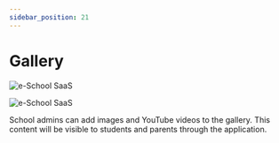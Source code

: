 ```yaml
---
sidebar_position: 21
---
```


# Gallery

![e-School SaaS](../static/images/schooladmin/create-gallery.png)

![e-School SaaS](../static/images/schooladmin/list-gallery.png)

School admins can add images and YouTube videos to the gallery. This content will be visible to students and parents through the application. 